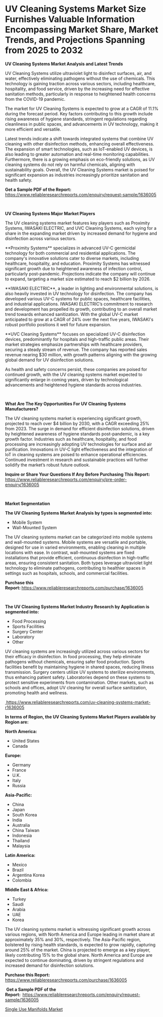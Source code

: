 <p><h1>UV Cleaning Systems Market Size Furnishes Valuable Information Encompassing Market Share, Market Trends, and Projections Spanning from 2025 to 2032</h1></p><p><strong>UV Cleaning Systems Market Analysis and Latest Trends</strong></p>
<p><p>UV Cleaning Systems utilize ultraviolet light to disinfect surfaces, air, and water, effectively eliminating pathogens without the use of chemicals. This technology is gaining traction across various sectors, including healthcare, hospitality, and food service, driven by the increasing need for effective sanitation methods, particularly in response to heightened health concerns from the COVID-19 pandemic.</p><p>The market for UV Cleaning Systems is expected to grow at a CAGR of 11.1% during the forecast period. Key factors contributing to this growth include rising awareness of hygiene standards, stringent regulations regarding cleanliness in public spaces, and advancements in UV technology, making it more efficient and versatile. </p><p>Latest trends indicate a shift towards integrated systems that combine UV cleaning with other disinfection methods, enhancing overall effectiveness. The expansion of smart technologies, such as IoT-enabled UV devices, is also leading to greater automation and real-time monitoring capabilities. Furthermore, there is a growing emphasis on eco-friendly solutions, as UV cleaning systems do not rely on harmful chemicals, aligning with sustainability goals. Overall, the UV Cleaning Systems market is poised for significant expansion as industries increasingly prioritize sanitation and health safety.</p></p>
<p><strong>Get a Sample PDF of the Report:&nbsp;</strong> <a href="https://www.reliableresearchreports.com/enquiry/request-sample/1636005?utm_campaign=2243&utm_medium=2&utm_source=Github&utm_content=ia&utm_term=08042025&utm_id=uv-cleaning-systems">https://www.reliableresearchreports.com/enquiry/request-sample/1636005</a></p>
<p>&nbsp;</p>
<p><strong>UV Cleaning Systems Major Market Players</strong></p>
<p><p>The UV cleaning systems market features key players such as Proximity Systems, IWASAKI ELECTRIC, and UVC Cleaning Systems, each vying for a share in the expanding market driven by increased demand for hygiene and disinfection across various sectors.</p><p>**Proximity Systems** specializes in advanced UV-C germicidal technology for both commercial and residential applications. The company's innovative solutions cater to diverse markets, including healthcare, hospitality, and education. Proximity Systems has witnessed significant growth due to heightened awareness of infection control, particularly post-pandemic. Projections indicate the company will continue to expand, targeting a market size estimated to reach $2 billion by 2026.</p><p>**IWASAKI ELECTRIC**, a leader in lighting and environmental solutions, is also heavily invested in UV technology for disinfection. The company has developed various UV-C systems for public spaces, healthcare facilities, and industrial applications. IWASAKI ELECTRIC’s commitment to research and development has propelled its growth, contributing to an overall market trend towards enhanced sanitization. With the global UV-C market anticipated to grow at a CAGR of 24% over the next five years, IWASAKI's robust portfolio positions it well for future expansion.</p><p>**UVC Cleaning Systems** focuses on specialized UV-C disinfection devices, predominantly for hospitals and high-traffic public areas. Their market strategies emphasize partnerships with healthcare providers, securing a steady stream of revenue. The company has reported sales revenue nearing $30 million, with growth patterns aligning with the growing global demand for UV disinfection solutions.</p><p>As health and safety concerns persist, these companies are poised for continued growth, with the UV cleaning systems market expected to significantly enlarge in coming years, driven by technological advancements and heightened hygiene standards across industries.</p></p>
<p>&nbsp;</p>
<p><strong>What Are The Key Opportunities For UV Cleaning Systems Manufacturers?</strong></p>
<p><p>The UV cleaning systems market is experiencing significant growth, projected to reach over $4 billion by 2030, with a CAGR exceeding 25% from 2023. The surge in demand for efficient disinfection solutions, driven by heightened awareness of hygiene standards post-pandemic, is a key growth factor. Industries such as healthcare, hospitality, and food processing are increasingly adopting UV technologies for surface and air purification. Innovations in UV-C light effectiveness and the integration of IoT in cleaning systems are poised to enhance operational efficiencies. Continued investment in research and sustainable practices will further solidify the market’s robust future outlook.</p></p>
<p><strong>Inquire or Share Your Questions If Any Before Purchasing This Report:</strong> <a href="https://www.reliableresearchreports.com/enquiry/pre-order-enquiry/1636005?utm_campaign=2243&utm_medium=2&utm_source=Github&utm_content=ia&utm_term=08042025&utm_id=uv-cleaning-systems">https://www.reliableresearchreports.com/enquiry/pre-order-enquiry/1636005</a></p>
<p>&nbsp;</p>
<p><strong>Market Segmentation</strong></p>
<p><strong>The UV Cleaning Systems Market Analysis by types is segmented into:</strong></p>
<p><ul><li>Mobile System</li><li>Wall-Mounted System</li></ul></p>
<p><p>The UV cleaning systems market can be categorized into mobile systems and wall-mounted systems. Mobile systems are versatile and portable, designed for use in varied environments, enabling cleaning in multiple locations with ease. In contrast, wall-mounted systems are fixed installations that provide efficient, continuous disinfection in high-traffic areas, ensuring consistent sanitation. Both types leverage ultraviolet light technology to eliminate pathogens, contributing to healthier spaces in settings such as hospitals, schools, and commercial facilities.</p></p>
<p><strong>Purchase this Report:&nbsp;</strong><a href="https://www.reliableresearchreports.com/purchase/1636005?utm_campaign=2243&utm_medium=2&utm_source=Github&utm_content=ia&utm_term=08042025&utm_id=uv-cleaning-systems">https://www.reliableresearchreports.com/purchase/1636005</a></p>
<p>&nbsp;</p>
<p><strong>The UV Cleaning Systems Market Industry Research by Application is segmented into:</strong></p>
<p><ul><li>Food Processing</li><li>Sports Facilities</li><li>Surgery Center</li><li>Laboratory</li><li>Other</li></ul></p>
<p><p>UV cleaning systems are increasingly utilized across various sectors for their efficacy in disinfection. In food processing, they help eliminate pathogens without chemicals, ensuring safer food production. Sports facilities benefit by maintaining hygiene in shared spaces, reducing illness transmission. Surgery centers utilize UV systems to sterilize environments, thus enhancing patient safety. Laboratories depend on these systems to protect sensitive experiments from contamination. Other markets, such as schools and offices, adopt UV cleaning for overall surface sanitization, promoting health and wellness.</p></p>
<p><a href="https://www.reliableresearchreports.com/uv-cleaning-systems-market-r1636005?utm_campaign=2243&utm_medium=2&utm_source=Github&utm_content=ia&utm_term=08042025&utm_id=uv-cleaning-systems">&nbsp;https://www.reliableresearchreports.com/uv-cleaning-systems-market-r1636005</a></p>
<p><strong>In terms of Region, the UV Cleaning Systems Market Players available by Region are:</strong></p>
<p>
    <p> <strong> North America: </strong>
        <ul>
            <li>United States</li>
            <li>Canada</li>
        </ul>
        </p> 
    <p> <strong> Europe: </strong>
        <ul>
            <li>Germany</li>
            <li>France</li>
            <li>U.K.</li>
            <li>Italy</li>
            <li>Russia</li>
        </ul>
        </p> 
    <p> <strong> Asia-Pacific: </strong>
        <ul>
            <li>China</li>
            <li>Japan</li>
            <li>South Korea</li>
            <li>India</li>
            <li>Australia</li>
            <li>China Taiwan</li>
            <li>Indonesia</li>
            <li>Thailand</li>
            <li>Malaysia</li>
        </ul>
        </p> 
    <p> <strong> Latin America: </strong>
        <ul>
            <li>Mexico</li>
            <li>Brazil</li>
            <li>Argentina Korea</li>
            <li>Colombia</li>
        </ul>
        </p> 
    <p> <strong> Middle East & Africa: </strong>
        <ul>
            <li>Turkey</li>
            <li>Saudi</li>
            <li>Arabia</li>
            <li>UAE</li>
            <li>Korea</li>
        </ul>
    </p>
    </p>
<p><p>The UV cleaning systems market is witnessing significant growth across various regions, with North America and Europe leading in market share at approximately 35% and 30%, respectively. The Asia-Pacific region, bolstered by rising health standards, is expected to grow rapidly, capturing around 25% of the market. China is projected to emerge as a key player, likely contributing 15% to the global share. North America and Europe are expected to continue dominating, driven by stringent regulations and increased demand for disinfection solutions.</p></p>
<p><strong>Purchase this Report: </strong><a href="https://www.reliableresearchreports.com/purchase/1636005?utm_campaign=2243&utm_medium=2&utm_source=Github&utm_content=ia&utm_term=08042025&utm_id=uv-cleaning-systems">https://www.reliableresearchreports.com/purchase/1636005</a></p>
<p>&nbsp;<strong>Get a Sample PDF of the Report:&nbsp;&nbsp;</strong><a href="https://www.reliableresearchreports.com/enquiry/request-sample/1636005?utm_campaign=2243&utm_medium=2&utm_source=Github&utm_content=ia&utm_term=08042025&utm_id=uv-cleaning-systems">https://www.reliableresearchreports.com/enquiry/request-sample/1636005</a></p>
<p><strong></strong></p>
<p><p><a href="https://github.com/jerhoskinson197676/Market-Research-Report-List-1/blob/main/single-use-manifolds-market.md?utm_campaign=2243&utm_medium=2&utm_source=Github&utm_content=ia&utm_term=08042025&utm_id=uv-cleaning-systems">Single Use Manifolds Market</a></p></p>
